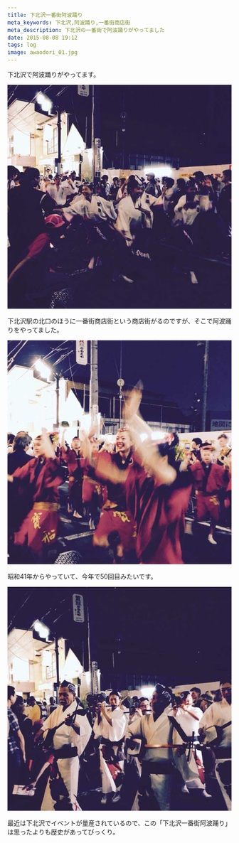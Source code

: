 ```yaml
---
title: 下北沢一番街阿波踊り
meta_keywords: 下北沢,阿波踊り,一番街商店街
meta_description: 下北沢の一番街で阿波踊りがやってました
date: 2015-08-08 19:12
tags: log
image: awaodori_01.jpg
---
```


下北沢で阿波踊りがやってます。

![阿波踊り](awaodori_02.jpg)

下北沢駅の北口のほうに一番街商店街という商店街がるのですが、そこで阿波踊りをやってました。

![阿波踊り 女性](awaodori_03.jpg)

昭和41年からやっていて、今年で50回目みたいです。

![阿波踊り 男性](awaodori_04.jpg)

最近は下北沢でイベントが量産されているので、この「下北沢一番街阿波踊り」は思ったよりも歴史があってびっくり。

